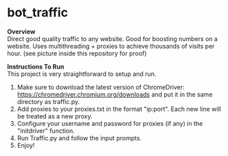 # bot_traffic
**Overview**<br>
Direct good quality traffic to any website. Good for boosting numbers on a website. Uses multithreading + proxies to achieve thousands of visits per hour. (see picture inside this repository for proof)

**Instructions To Run**<br>
This project is very straightforward to setup and run. <br>

1. Make sure to download the latest version of ChromeDriver: https://chromedriver.chromium.org/downloads and put it in the same directory as traffic.py. <br>
2. Add proxies to your proxies.txt in the format "ip:port". Each new line will be treated as a new proxy.<br>
3. Configure your username and password for proxies (if any) in the "initdriver" function.<br>
4. Run Traffic.py and follow the input prompts.<br>
5. Enjoy!<br>
